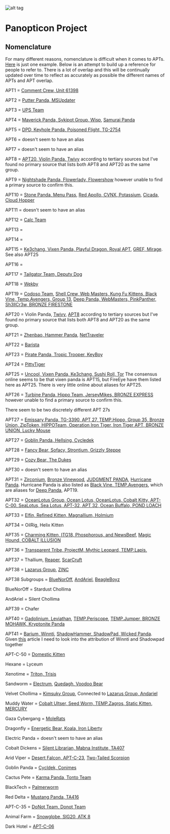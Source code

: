 ![alt tag](https://user-images.githubusercontent.com/24201238/29351849-9c3087b4-82b8-11e7-8fed-350e3b8b4945.png)

# Panopticon Project

## Nomenclature

For many different reasons, nomenclature is difficult when it comes to APTs. [Here](https://twitter.com/FDjoes/status/1181264949961805824) is just one example. Below is an attempt to build up a reference for people to refer to. There is a lot of overlap and this will be continually updated over time to reflect as accurately as possible the different names of APTs and APT overlap.

APT1 = [Comment Crew, Unit 61398](https://www.fireeye.com/current-threats/apt-groups.html)

APT2 = [Putter Panda, MSUpdater](https://attack.mitre.org/groups/G0024/)

APT3 = [UPS Team](https://www.fireeye.com/current-threats/apt-groups.html)

APT4 = [Maverick Panda, Sykipot Group, Wisp](https://www.fireeye.com/current-threats/apt-groups.html), [Samurai Panda](https://malpedia.caad.fkie.fraunhofer.de/actor/samurai_panda)

APT5 = [DPD, Keyhole Panda, Poisoned Flight, TG-2754](https://www.secureworks.com/research/threat-profiles)

APT6 = doesn't seem to have an alias

APT7 = doesn't seem to have an alias

APT8 = [APT20, Violin Panda, Twivy](https://threatmodel.venafi.com/groups/VG0008/) according to tertiary sources but I've found no primary source that lists both APT8 and APT20 as the same group.

APT9 = [Nightshade Panda, Flowerlady, Flowershow](https://malpedia.caad.fkie.fraunhofer.de/actor/nightshade_panda) however unable to find a primary source to confirm this.

APT10 = [Stone Panda, Menu Pass](https://adeo.com.tr/en/adeo_annual_threat_report/), [Red Apollo, CVNX, Potassium](https://eur-lex.europa.eu/legal-content/EN/TXT/HTML/?uri=CELEX:32020D1127&from=EN), [Cicada, Cloud Hopper](https://symantec-enterprise-blogs.security.com/blogs/threat-intelligence/cicada-apt10-japan-espionage)

APT11 = doesn't seem to have an alias

APT12 = [Calc Team](https://www.fireeye.com/current-threats/apt-groups.html)

APT13 = 

APT14 = 

APT15 = [Ke3chang, Vixen Panda, Playful Dragon, Royal APT](https://www.bleepingcomputer.com/news/security/hacking-group-builds-new-ketrum-malware-from-recycled-backdoors/), [GREF, Mirage](https://www.securityweek.com/chinese-hackers-target-uyghurs-multiple-android-surveillance-tools). See also APT25

APT16 = 

APT17 = [Tailgator Team, Deputy Dog](https://www.fireeye.com/current-threats/apt-groups.html)

APT18 = [Wekby](https://www.fireeye.com/current-threats/apt-groups.html)

APT19 = [Codoso Team](https://www.fireeye.com/current-threats/apt-groups.html), [Shell Crew, Web Masters, Kung Fu Kittens, Black Vine, Temp.Avengers, Group 13](https://www.cfr.org/cyber-operations/deep-panda), [Deep Panda, WebMasters, PinkPanther, Sh3llCr3w, BRONZE FIRESTONE](https://malpedia.caad.fkie.fraunhofer.de/actor/shell_crew)

APT20 = Violin Panda, [Twivy](https://www.fireeye.com/current-threats/apt-groups.html), [APT8](https://threatmodel.venafi.com/groups/VG0008/) according to tertiary sources but I've found no primary source that lists both APT8 and APT20 as the same group.

APT21 = [Zhenbao, Hammer Panda](https://cybergeeks.tech/dissecting-apt21-samples-using-a-step-by-step-approach/), [NetTraveler](https://www.cfr.org/cyber-operations/nettraveler)

APT22 = [Barista](https://www.fireeye.com/current-threats/apt-groups.html)

APT23 = [Pirate Panda, Tropic Trooper, KeyBoy](https://malpedia.caad.fkie.fraunhofer.de/actor/pirate_panda)

APT24 = [PittyTiger](https://www.fireeye.com/current-threats/apt-groups.html)

APT25 = [Uncool, Vixen Panda, Ke3chang, Sushi Roll, Tor](https://www.fireeye.com/current-threats/apt-groups.html) The consensus online seems to be that vixen panda is APT15, but FireEye have them listed here as APT25. There is very little online about aliases for APT25.

APT26 = [Turbine Panda, Hippo Team, JerseyMikes, BRONZE EXPRESS](https://malpedia.caad.fkie.fraunhofer.de/actor/apt_26) however unable to find a primary source to confirm this.

There seem to be two discretely different APT 27s

APT27 = [Emissary Panda, TG-3390, APT 27, TEMP.Hippo, Group 35, Bronze Union, ZipToken, HIPPOTeam, Operation Iron Tiger, Iron Tiger APT, BRONZE UNION, Lucky Mouse](https://malpedia.caad.fkie.fraunhofer.de/actor/emissary_panda)

APT27 = [Goblin Panda, Hellsing, Cycledek](https://www.fortinet.com/blog/threat-research/cta-security-playbook--goblin-panda)

APT28 = [Fancy Bear, Sofacy, Strontium, Grizzly Steppe](https://www.zdnet.com/article/german-authorities-charge-russian-hacker-for-2015-bundestag-hack/)

APT29 = [Cozy Bear, The Dukes](https://www.welivesecurity.com/2019/10/17/operation-ghost-dukes-never-left/)

APT30 = doesn't seem to have an alias

APT31 = [Zirconium](https://www.cyberscoop.com/apt10-apt31-recorded-future-rapid7-china/), [Bronze Vinewood](https://www.secureworks.com/research/bronze-vinewood-targets-supply-chains), [JUDGMENT PANDA](https://malpedia.caad.fkie.fraunhofer.de/actor/apt31), [Hurricane Panda](https://webcache.googleusercontent.com/search?q=cache:-C8Xr_rZqeUJ:https://thecyberwire.com/newsletters/daily-briefing/9/109+&cd=6&hl=en&ct=clnk&gl=au&client=firefox-b-d). Hurricane Panda is also listed as [Black Vine, TEMP.Avengers](https://malpedia.caad.fkie.fraunhofer.de/actor/hurricane_panda), which are aliases for [Deep Panda](https://attack.mitre.org/groups/G0009/), APT19.

APT32 = [OceanLotus Group, Ocean Lotus, OceanLotus, Cobalt Kitty, APT-C-00, SeaLotus, Sea Lotus, APT-32, APT 32, Ocean Buffalo, POND LOACH](https://malpedia.caad.fkie.fraunhofer.de/actor/apt32) 

APT33 = [Elfin, Refined Kitten, Magnallium, Holmium](https://brica.de/alerts/alert/public/1277530/hunting-apt33-campaign-infrastructure/)

APT34 = OilRig, Helix Kitten

APT35 = [Charming Kitten, ITG18, Phosphorous, and NewsBeef](https://www.securityweek.com/iran-linked-hackers-accidentally-exposed-40-gb-their-files), [Magic Hound, COBALT ILLUSION](https://attack.mitre.org/groups/G0059/)

APT36 = [Transparent Tribe, ProjectM, Mythic Leopard, TEMP.Lapis.](https://blog.malwarebytes.com/threat-analysis/2020/03/apt36-jumps-on-the-coronavirus-bandwagon-delivers-crimson-rat/)

APT37 = Thallium, [Reaper](https://www.fireeye.com/blog/threat-research/2018/02/apt37-overlooked-north-korean-actor.html), [ScarCruft](https://cyware.com/news/researchers-caught-a-north-korean-group-trying-out-a-new-hiding-trick-cc691397)

APT38 = [Lazarus Group](https://www.fireeye.com/current-threats/apt-groups.html#north-korea), [ZINC](https://www.itnews.com.au/news/lazarus-group-behind-security-researcher-attacks-560380)

APT38 Subgroups = [BlueNorOff](https://threatpost.com/lazarus-apt-spinoff-linked-to-banking-hacks/124746/), [AndAriel](https://home.treasury.gov/news/press-releases/sm774), [BeagleBoyz](https://us-cert.cisa.gov/ncas/alerts/aa20-239a)

BlueNorOff = Stardust Chollima

AndAriel = Silent Chollima

APT39 = Chafer

APT40 = [Gadolinium, Leviathan](https://www.zdnet.com/article/microsoft-removed-18-azure-ad-apps-used-by-chinese-state-sponsored-hacker-group/), [TEMP.Periscope](https://www.fireeye.com/blog/threat-research/2018/03/suspected-chinese-espionage-group-targeting-maritime-and-engineering-industries.html), [TEMP.Jumper, BRONZE MOHAWK, Kryptonite Panda](https://www.securityweek.com/microsoft-says-china-linked-hackers-abused-azure-attacks)

APT41 = [Barium, Winnti](https://www.technologyreview.com/f/614088/chinese-hackers-do-double-duty-operations-for-espionage-and-profit/), [ShadowHammer, ShadowPad, Wicked Panda](https://www.wired.com/story/barium-supply-chain-hackers/). Given [this](https://www.securityweek.com/least-10-threat-actors-targeting-recent-microsoft-exchange-vulnerabilities) article I need to look into the attribution of Winnti and Shadowpad together

APT-C-50 = [Domestic Kitten](https://www.maldefense.com/tag/apt-c-50)

Hexane = Lyceum

Xenotime = [Triton, Trisis](https://www.securityweek.com/more-threat-groups-target-electric-utilities-north-america)

Sandworm = [Electrum](https://www.securityweek.com/more-threat-groups-target-electric-utilities-north-america), [Quedagh, Voodoo Bear](https://attack.mitre.org/groups/G0034/)

Velvet Chollima = [Kimsuky Group](https://blog.yoroi.company/research/the-north-korean-kimsuky-apt-keeps-threatening-south-korea-evolving-its-ttps/), Connected to [Lazarus Group, Andariel](https://global.ahnlab.com/global/upload/download/asecreport/ASEC%20REPORT_vol.98_ENG.pdf)

Muddy Water = [Cobalt Ultser, Seed Worm, TEMP.Zagros, Static Kitten](https://www.secureworks.com/blog/business-as-usual-for-iranian-operations-despite-increased-tensions), [MERCURY](https://threatpost.com/microsoft-zerologon-attack-iranian-actors/159874/)

Gaza Cybergang = [MoleRats](https://attack.mitre.org/groups/G0021/)

Dragonfly = [Energetic Bear, Koala, Iron Liberty](https://www.wired.com/story/russian-hacking-teams-infrastructure/)

Electric Panda = doesn't seem to have an alias

Cobalt Dickens = [Silent Librarian, Mabna Institute, TA407](https://malpedia.caad.fkie.fraunhofer.de/actor/silent_librarian)

Arid Viper = [Desert Falcon, APT-C-23](https://malpedia.caad.fkie.fraunhofer.de/actor/aridviper), [Two-Tailed Scorpion](https://www.technadu.com/apt-c-23-re-emerged-front-scene-mygram-hacks/102145/)

Goblin Panda = [Cycldek, Conimes](https://securelist.com/cycldek-bridging-the-air-gap/97157/)

Cactus Pete = [Karma Panda, Tonto Team](https://www.securityweek.com/china-linked-cactuspete-hackers-successful-despite-lack-sophistication)

BlackTech = [Palmerworm](https://thehackernews.com/2020/09/chinese-apt-group-targets-media-finance.html)

Red Delta = [Mustang Panda, TA416](https://threatpost.com/ta416-apt-plugx-malware-variant/161505/)

APT-C-35 = [DoNot Team, Donot Team](https://malpedia.caad.fkie.fraunhofer.de/actor/apt-c-35)

Animal Farm = [Snowglobe, SIG20, ATK 8](https://apt.thaicert.or.th/cgi-bin/showcard.cgi?g=Snowglobe%2C%20Animal%20Farm)

Dark Hotel =  [APT-C-06](https://securityaffairs.co/wordpress/101151/apt/darkhotel-hit-china.html)
